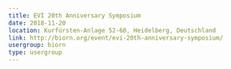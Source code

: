 ```yaml
---
title: EVI 20th Anniversary Symposium
date: 2018-11-20
location: Kurfürsten-Anlage 52-60, Heidelberg, Deutschland
link: http://biorn.org/event/evi-20th-anniversary-symposium/
usergroup: biorn
type: usergroup
---
```

